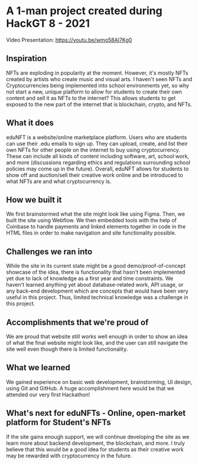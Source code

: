 # A 1-man project created during HackGT 8 - 2021
Video Presentation: https://youtu.be/wmo58AI7Kg0
## Inspiration
NFTs are exploding in popularity at the moment. However, it's mostly NFTs created by artists who create music and visual arts. I haven't seen NFTs and Cryptocurrencies being implemented into school environments yet, so why not start a new, unique platform to allow for students to create their own content and sell it as NFTs to the internet? This allows students to get exposed to the new part of the internet that is blockchain, crypto, and NFTs.

## What it does
eduNFT is a website/online marketplace platform. Users who are students can use their .edu emails to sign up. They can upload, create, and list their own NFTs for other people on the internet to buy using cryptocurrency. These can include all kinds of content including software, art, school work, and more (discussions regarding ethics and regulations surrounding school policies may come up in the future). Overall, eduNFT allows for students to show off and auction/sell their creative work online and be introduced to what NFTs are and what cryptocurrency is.

## How we built it
We first brainstormed what the site might look like using Figma. Then, we built the site using Webflow. We then embedded tools with the help of Coinbase to handle payments and linked elements together in code in the HTML files in order to make navigation and site functionality possible.

## Challenges we ran into
While the site in its current state might be a good demo/proof-of-concept showcase of the idea, there is functionality that hasn't been implemented yet due to lack of knowledge as a first year and time constraints. We haven't learned anything yet about database-related work, API usage, or any back-end development which are concepts that would have been very useful in this project. Thus, limited technical knowledge was a challenge in this project.

## Accomplishments that we're proud of
We are proud that website still works well enough in order to show an idea of what the final website might look like, and the user can still navigate the site well even though there is limited functionality.

## What we learned
We gained experience on basic web development, brainstorming, UI design, using Git and GitHub.
A huge accomplishment here would be that we attended our very first Hackathon!

## What's next for eduNFTs - Online, open-market platform for Student's NFTs
If the site gains enough support, we will continue developing the site as we learn more about backend development, the blockchain, and more. I truly believe that this would be a good idea for students as their creative work may be rewarded with cryptocurrency in the future.
